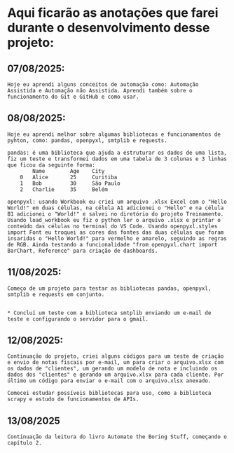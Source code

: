 # Aqui ficarão as anotações que farei durante o desenvolvimento desse projeto:

## 07/08/2025:

    Hoje eu aprendi alguns conceitos de automação como: Automação Assistida e Automação não Assistida. Aprendi também sobre o funcionamento do Git e GitHub e como usar.

## 08/08/2025:

    Hoje eu aprendi melhor sobre algumas bibliotecas e funcionamentos de pyhton, como: pandas, openpyxl, smtplib e requests.

    pandas: é uma biblioteca que ajuda a estruturar os dados de uma lista, fiz um teste e transformei dados em uma tabela de 3 colunas e 3 linhas que ficou da seguinte forma:
            Name        Age    City
        0   Alice       25     Curitiba
        1   Bob         30     São Paulo
        2   Charlie     35     Belém

    openpyxl: usando Workbook eu criei um arquivo .xlsx Excel com o "Hello World!" em duas células, na célula A1 adicionei o "Hello" e na célula B1 adicionei o "World!" e salvei no diretório do projeto Treinamento. Usando load_workbook eu fiz o python ler o arquivo .xlsx e printar o conteúdo das células no terminal do VS Code. Usando openpyxl.styles import Font eu troquei as cores das fontes das duas células que foram insaridas o "Hello World!" para vermelho e amarelo, seguindo as regras de RGB. Ainda testando a funcionalidade "from openpyxl.chart import BarChart, Reference" para criação de dashboards.

## 11/08/2025:

    Começo de um projeto para testar as bibliotecas pandas, openpyxl, smtplib e requests em conjunto.


    * Concluí um teste com a biblioteca smtplib enviando um e-mail de teste e configurando o servidor para o gmail.

## 12/08/2025:

    Continuação do projeto, criei alguns códigos para um teste de criação e envio de notas fiscais por e-mail, um para criar o arquivo.xlsx com os dados de "clientes", um gerando um modelo de nota e incluindo os dados dos "clientes" e gerando um arquivo.xlsx para cada cliente. Por último um código para enviar o e-mail com o arquivo.xlsx anexado.
    
    Comecei estudar possíveis bibliotecas para uso, como a biblioteca scrapy e estudo de funcionamentos de APIs.

## 13/08/2025

    Continuação da leitura do livro Automate the Boring Stuff, começando o capítulo 2.
    
    